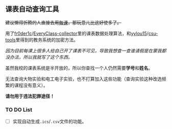 ## 课表自动查询工具

~~建议懒得折腾的人直接去用[每课](https://everyclass.xyz)，那玩意儿比这好使多了。~~

用了[fr0der1c](https://github.com/fr0der1c)/[EveryClass-collector](https://github.com/fr0der1c/EveryClass-collector)里的课表数据处理算法，和[yylou15](https://github.com/yylou15)/[csu-tools](https://github.com/yylou15/csu-tools)里得到的教务系统的加密方法。

*因为目前每课上很多人给自己开了课表不可见，导致我想查一查谁请假是在蒙我都没办法，所以我就写了这个东西。*

虽然我校的课表系统是半开放的，所以你查找一个人仍然需要**学号**和**姓名**。

无法查询大物实验和电工电子实验，也不打算加入这些功能（查询实验这种改选频繁的课程没有意义）。

**请勿用于违法犯罪途径！**

### TO DO List

- [ ]  实现自动生成`.ics`/`.csv`文件的功能。

